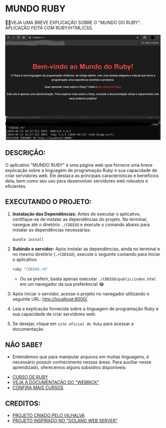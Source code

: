 # MUNDO RUBY
👨‍💻VEJA UMA BREVE EXPLICAÇÃO SOBRE O "MUNDO DO RUBY". APLICAÇÃO FEITA COM RUBY/HTML/CSS.

<img src="./IMAGENS/FOTO_1.png" align="center" width="500"> <br>
<img src="./IMAGENS/FOTO_2.png" align="center" width="500"> <br>

## DESCRIÇÃO:
O aplicativo "MUNDO RUBY" é uma página web que fornece uma breve explicação sobre a linguagem de programação Ruby e sua capacidade de criar servidores web. Ele destaca as principais características e benefícios dela, bem como seu uso para desenvolver servidores web robustos e eficientes.

## EXECUTANDO O PROJETO:
1. **Instalação das Dependências:**
   Antes de executar o aplicativo, certifique-se de instalar as dependências do projeto. No terminal, navegue até o diretório `./CODIGO` e execute o comando abaixo para instalar as dependências necessárias:
   ```bash
   bundle install
   ```

2. **Subindo o servidor:**
   Após instalar as dependências, ainda no terminal e no mesmo diretório (`./CODIGO`), execute o seguinte comando para iniciar o aplicativo:
   ```bash
   ruby "CODIGO.rb"
   ```

   - Ou se preferir, basta apenas executar `./CODIGO/public/index.html` em um navegador da sua preferência! 😂

3. Após iniciar o servidor, acesse o projeto no navegador utilizando o seguinte URL: [http://localhost:8000/](http://localhost:8000/).

4. Leia a explicação fornecida sobre a linguagem de programação Ruby e sua capacidade de criar servidores web.

5. Se desejar, clique em `site oficial do Ruby` para acessar a documentação.

## NÃO SABE?
- Entendemos que para manipular arquivos em muitas linguagens, é necessário possuir conhecimento nessas áreas. Para auxiliar nesse aprendizado, oferecemos alguns subsidios disponíveis:
* [CURSO DE RUBY](https://github.com/VILHALVA/CURSO-DE-RUBY)
* [VEJA A DOCUMENTAÇÃO DO "WEBRICK"](https://docs.ruby-lang.org/en/2.4.0/WEBrick.html)
* [CONFIRA MAIS CURSOS](https://github.com/VILHALVA?tab=repositories&q=+topic:CURSO)

## CREDITOS:
- [PROJETO CRIADO PELO VILHALVA](https://github.com/VILHALVA)
- [PROJETO INSPIRADO NO "GOLANG WEB SERVER"](https://github.com/VILHALVA/GOLANG-WEB-SERVER)










